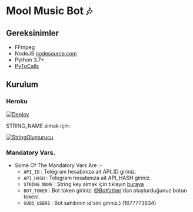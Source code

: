 <h1 align="centre">Mool Music Bot 🎶</h1>

## Gereksinimler

- FFmpeg
- NodeJS [nodesource.com](https://nodesource.com/)
- Python 3.7+
- [PyTgCalls](https://github.com/pytgcalls/pytgcalls)

<h2 align="centre">Kurulum</h3>

<h3 align="centre"> Heroku </h4>

[![Deploy](https://www.herokucdn.com/deploy/button.svg)](https://heroku.com/deploy)

STRING_NAME almak için:

[![StringOluşturucu](https://img.shields.io/badge/repl.it-generateString-yellowgreen)](https://repl.it/@subinps/getStringName)

### Mandatory Vars.

- Some Of The Mandatory Vars Are :-
   - `API_ID` :  Telegram hesabınıza ait API_ID giriniz.
   - `API_HASH` :  Telegram hesabınıza ait API_HASH giriniz.
   - `STRING_NAME` :  String key almak için tıklayın [buraya](https://repl.it/@subinps/getStringName)
   - `BOT_TOKEN` :  Bot token giriniz. [@Botfather](https://t.me/botfather)'dan oluşturduğunuz botun tokeni.
   - `SUDO_USERS` :  Bot sahibinin id'sini giriniz.) (1677773634) 



